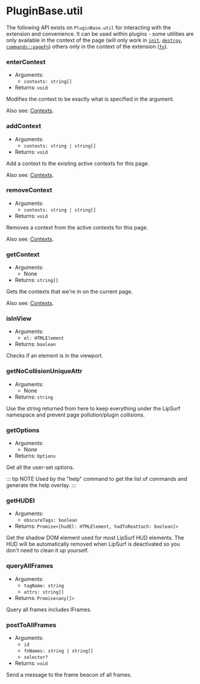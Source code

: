# PluginBase.util

The following API exists on `PluginBase.util` for interacting with the extension and convenience. It can be used within plugins - some utilities are only available in the context of the page (will only work in [`init`](#init), [`destroy`](#destroy), [`commands::pageFn`](/command.md#pagefn)) others only in the context of the extension ([`fn`](/command.md#fn)).


### enterContext

- Arguments: 
    - `contexts: string[]`
- Returns: `void`

Modifies the context to be exactly what is specified in the argument.

Also see: [Contexts](/contexts.md).

### addContext

- Arguments: 
    - `contexts: string | string[]`
- Returns: `void`

Add a context to the existing active contexts for this page.

Also see: [Contexts](/contexts.md).

### removeContext

- Arguments: 
    - `contexts: string | string[]`
- Returns: `void`

Removes a context from the active contexts for this page.

Also see: [Contexts](/contexts.md).

### getContext

- Arguments: 
    - None
- Returns: `string[]`

Gets the contexts that we're in on the current page.

Also see: [Contexts](/contexts.md).


### isInView

- Arguments: 
    - `el: HTMLElement`
- Returns: `boolean`

Checks if an element is in the viewport.

### getNoCollisionUniqueAttr

- Arguments: 
    - None
- Returns: `string`

Use the string returned from here to keep everything under the LipSurf namespace and prevent page pollution/plugin collisions.

### getOptions 

- Arguments: 
    - None
- Returns: `Options` 

 Get all the user-set options. 
 
::: tip NOTE
 Used by the "help" command to get the list of commands and generate the help overlay.
:::

### getHUDEl

- Arguments: 
    - `obscureTags: boolean` 
- Returns: `Promise<[hudEl: HTMLElement, hadToReattach: boolean]>`

 Get the shadow DOM element used for most LipSurf HUD elements. The HUD will be automatically removed when LipSurf is deactivated so you don't need to clean it up yourself. 

### queryAllFrames

- Arguments: 
    - `tagName: string`
    - `attrs: string[]`
- Returns: `Promise<any[]>`

Query all frames includes IFrames.

### postToAllFrames

- Arguments: 
    - `id` 
    - `fnNames: string | string[]`
    - `selector?`
- Returns: `void`

Send a message to the frame beacon of all frames.
